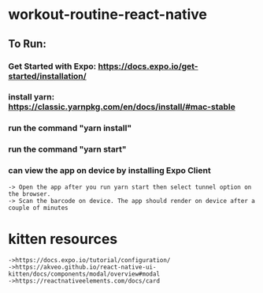 # workout-routine-react-native

## To Run:
### Get Started with Expo: https://docs.expo.io/get-started/installation/
### install yarn: https://classic.yarnpkg.com/en/docs/install/#mac-stable
### run the command "yarn install"
### run the command "yarn start" 
### can view the app on device by installing Expo Client 
    -> Open the app after you run yarn start then select tunnel option on the browser.
    -> Scan the barcode on device. The app should render on device after a couple of minutes
# kitten resources
    ->https://docs.expo.io/tutorial/configuration/
    ->https://akveo.github.io/react-native-ui-kitten/docs/components/modal/overview#modal
    ->https://reactnativeelements.com/docs/card
